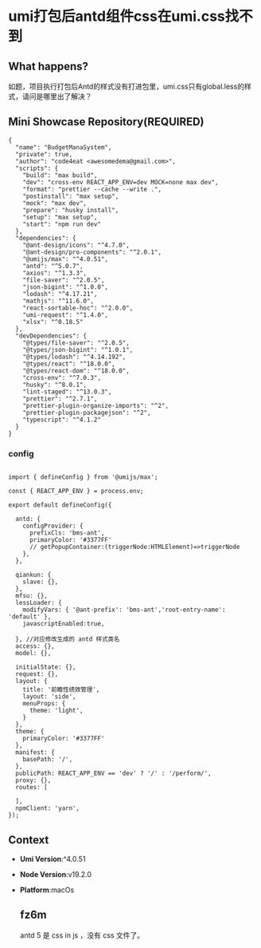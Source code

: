 # umi打包后antd组件css在umi.css找不到

  <!--
感谢您向我们反馈问题，为了高效的解决问题，我们期望你能提供以下信息：
-->

## What happens?

<!-- A clear and concise description of what the bug is. -->
<!-- 清晰的描述下遇到的问题。-->

如题，项目执行打包后Antd的样式没有打进包里，umi.css只有global.less的样式，请问是哪里出了解决？

## Mini Showcase Repository(REQUIRED)

```
{
  "name": "BudgetManaSystem",
  "private": true,
  "author": "code4eat <awesomedema@gmail.com>",
  "scripts": {
    "build": "max build",
    "dev": "cross-env REACT_APP_ENV=dev MOCK=none max dev",
    "format": "prettier --cache --write .",
    "postinstall": "max setup",
    "mock": "max dev",
    "prepare": "husky install",
    "setup": "max setup",
    "start": "npm run dev"
  },
  "dependencies": {
    "@ant-design/icons": "^4.7.0",
    "@ant-design/pro-components": "^2.0.1",
    "@umijs/max": "^4.0.51",
    "antd": "^5.0.7",
    "axios": "^1.3.3",
    "file-saver": "^2.0.5",
    "json-bigint": "^1.0.0",
    "lodash": "^4.17.21",
    "mathjs": "^11.6.0",
    "react-sortable-hoc": "^2.0.0",
    "umi-request": "^1.4.0",
    "xlsx": "^0.18.5"
  },
  "devDependencies": {
    "@types/file-saver": "^2.0.5",
    "@types/json-bigint": "^1.0.1",
    "@types/lodash": "^4.14.192",
    "@types/react": "^18.0.0",
    "@types/react-dom": "^18.0.0",
    "cross-env": "^7.0.3",
    "husky": "^8.0.1",
    "lint-staged": "^13.0.3",
    "prettier": "^2.7.1",
    "prettier-plugin-organize-imports": "^2",
    "prettier-plugin-packagejson": "^2",
    "typescript": "^4.1.2"
  }
}

```

### config

```

import { defineConfig } from '@umijs/max';

const { REACT_APP_ENV } = process.env;

export default defineConfig({

  antd: {
    configProvider: {
      prefixCls: 'bms-ant',
      primaryColor: '#3377FF'
      // getPopupContainer:(triggerNode:HTMLElement)=>triggerNode
    },
  },

  qiankun: {
    slave: {},
  },
  mfsu: {},
  lessLoader: {
    modifyVars: { '@ant-prefix': 'bms-ant','root-entry-name': 'default' },
    javascriptEnabled:true,

  }, //对应修改生成的 antd 样式类名
  access: {},
  model: {},

  initialState: {},
  request: {},
  layout: {
    title: '前瞻性绩效管理',
    layout: 'side',
    menuProps: {
      theme: 'light',
    }
  },
  theme: {
    primaryColor: '#3377FF'
  },
  manifest: {
    basePath: '/',
  },
  publicPath: REACT_APP_ENV == 'dev' ? '/' : '/perform/',
  proxy: {},
  routes: [

  ],
  npmClient: 'yarn',
});

```

<!-- 请提供复现链接/步骤，错误日志以及相关配置 -->

## Context

- **Umi Version**:^4.0.51
- **Node Version**:v19.2.0
- **Platform**:macOs

  ## fz6m

  antd 5 是 css in js ，没有 css 文件了。
